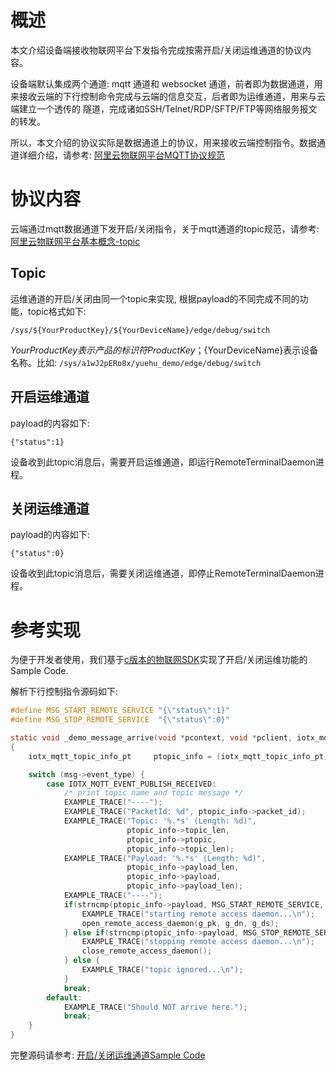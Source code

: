 # 概述

本文介绍设备端接收物联网平台下发指令完成按需开启/关闭运维通道的协议内容。

设备端默认集成两个通道: mqtt 通道和 websocket 通道，前者即为数据通道，用来接收云端的下行控制命令完成与云端的信息交互，后者即为运维通道，用来与云端建立一个透传的
隧道，完成诸如SSH/Telnet/RDP/SFTP/FTP等网络服务报文的转发。

所以，本文介绍的协议实际是数据通道上的协议，用来接收云端控制指令。数据通道详细介绍，请参考: [阿里云物联网平台MQTT协议规范](https://help.aliyun.com/document_detail/30540.html) 

# 协议内容

云端通过mqtt数据通道下发开启/关闭指令，关于mqtt通道的topic规范，请参考: [阿里云物联网平台基本概念-topic](https://help.aliyun.com/document_detail/73731.html)
## Topic 
运维通道的开启/关闭由同一个topic来实现, 根据payload的不同完成不同的功能，topic格式如下:

`/sys/${YourProductKey}/${YourDeviceName}/edge/debug/switch`

${YourProductKey}表示产品的标识符ProductKey；${YourDeviceName}表示设备名称。比如: `/sys/a1wJ2pERo8x/yuehu_demo/edge/debug/switch`

## 开启运维通道

payload的内容如下:

```
{"status":1}
```
设备收到此topic消息后，需要开启运维通道，即运行RemoteTerminalDaemon进程。

## 关闭运维通道

payload的内容如下:

```
{"status":0}
```

设备收到此topic消息后，需要关闭运维通道，即停止RemoteTerminalDaemon进程。

# 参考实现

为便于开发者使用，我们基于[c版本的物联网SDK](https://help.aliyun.com/document_detail/97568.html)实现了开启/关闭运维功能的Sample Code.

解析下行控制指令源码如下:
```c
#define MSG_START_REMOTE_SERVICE "{\"status\":1}"
#define MSG_STOP_REMOTE_SERVICE  "{\"status\":0}"

static void _demo_message_arrive(void *pcontext, void *pclient, iotx_mqtt_event_msg_pt msg)
{
    iotx_mqtt_topic_info_pt     ptopic_info = (iotx_mqtt_topic_info_pt) msg->msg;

    switch (msg->event_type) {
        case IOTX_MQTT_EVENT_PUBLISH_RECEIVED:
            /* print topic name and topic message */
            EXAMPLE_TRACE("----");
            EXAMPLE_TRACE("PacketId: %d", ptopic_info->packet_id);
            EXAMPLE_TRACE("Topic: '%.*s' (Length: %d)",
                          ptopic_info->topic_len,
                          ptopic_info->ptopic,
                          ptopic_info->topic_len);
            EXAMPLE_TRACE("Payload: '%.*s' (Length: %d)",
                          ptopic_info->payload_len,
                          ptopic_info->payload,
                          ptopic_info->payload_len);
            EXAMPLE_TRACE("----");
			if(strncmp(ptopic_info->payload, MSG_START_REMOTE_SERVICE, ptopic_info->payload_len) == 0) {
				EXAMPLE_TRACE("starting remote access daemon...\n");
				open_remote_access_daemon(g_pk, g_dn, g_ds);
			} else if(strncmp(ptopic_info->payload, MSG_STOP_REMOTE_SERVICE, ptopic_info->payload_len) == 0) {
				EXAMPLE_TRACE("stopping remote access daemon...\n");
				close_remote_access_daemon();
			} else {
				EXAMPLE_TRACE("topic ignored...\n");
			} 
            break;
        default:
            EXAMPLE_TRACE("Should NOT arrive here.");
            break;
    }
}

```

完整源码请参考: [开启/关闭运维通道Sample Code](https://github.com/xiaowenhuyuehu/iotkit-embedded/blob/master/examples/mqtt/mqtt_example.c)

